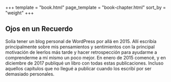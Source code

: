 +++
template = "book.html"
page_template = "book-chapter.html"
sort_by = "weight"
+++

## Ojos en un Recuerdo

Solía tener un blog personal de WordPress por allá en 2015. Allí escribía principalmente sobre mis pensamientos y
sentimientos con la principal motivación de leerlos más tarde y hacer retrospección para ayudarme a comprenderme a mí
mismo un poco mejor. En enero de 2015 comencé, y en diciembre de 2017 publiqué un libro con todas estas publicaciones.
Incluso aquellos capítulos que no llegué a publicar cuando los escribí por ser demasiado personales.
